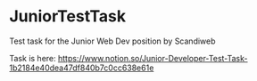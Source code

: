 # JuniorTestTask
 Test task for the Junior Web Dev position by Scandiweb

Task is here: https://www.notion.so/Junior-Developer-Test-Task-1b2184e40dea47df840b7c0cc638e61e
